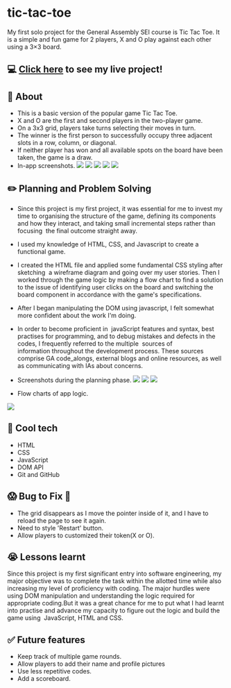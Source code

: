 # tic-tac-toe
My first solo project for the General Assembly SEI course is Tic Tac Toe. It is a simple and fun game for 2 players, X and O play against each other using a 3×3 board. 

## 💻 [Click here](https://vishakasg.github.io/tic-tac-toe/) to see my live project!
## 📄 About
- This is a basic version of the popular game Tic Tac Toe. 
- X and O are the first and second players in the two-player game.
- On a 3x3 grid, players take turns selecting their moves in turn. 
- The winner is the first person to successfully occupy three adjacent slots in a row, column, or diagonal. 
- If neither player has won and all available spots on the board have been taken, the game is a draw.
- In-app screenshots.
![](./Screen%20Shot%202023-04-23%20at%209.10.52%20pm.png)
![](./Screen%20Shot%202023-04-23%20at%209.11.58%20pm.png)
![](./Screen%20Shot%202023-04-23%20at%209.14.07%20pm.png)
![](./Screen%20Shot%202023-04-24%20at%2011.33.48%20am.png)
![](./Screen%20Shot%202023-04-24%20at%2012.48.44%20pm.png)

## ✏️ Planning and Problem Solving
- Since this project is my first project, it was essential for me to invest my time to organising the structure of the game, defining its components and how they interact, and taking small incremental steps rather than focusing  the final outcome straight away.
- I used my knowledge of HTML, CSS, and Javascript to create a functional game.
- I created the HTML file and applied some fundamental CSS styling after sketching  a wireframe diagram and going over my user stories. Then I worked through the game logic by making a flow chart to find a solution to the issue of identifying user clicks on the board and switching the board component in accordance with the game's specifications.
- After I began manipulating the DOM using javascript, I felt somewhat more confident about the work I'm doing.
- In order to become proficient in  javaScript features and syntax, best practises for programming, and to debug mistakes and defects in the codes, I frequently referred to the multiple  sources of information throughout the development process. These sources comprise GA code_alongs, external blogs and online resources, as well as communicating with IAs about concerns.
- Screenshots during the planning phase.
![](./20230423_144921.jpg)
![](./20230423_145406.jpg)
![](./20230423_150221.jpg)

- Flow charts of app logic.

![](./Screen%20Shot%202023-04-23%20at%204.45.43%20am.png)

## 🚀 Cool tech
- HTML
- CSS
- JavaScript
- DOM API
- Git and GitHub

## 😱 Bug to Fix 💩
- The grid disappears as I move the pointer inside of it, and I have to reload the page to see it again.
- Need to style 'Restart' button.
- Allow players to customized their token(X or O).

## 😭 Lessons learnt
Since this project is my first significant entry into software engineering, my major objective was to complete the task within the allotted time while also increasing my level of proficiency with coding. The major hurdles were using DOM manipulation and understanding the logic required for appropriate coding.But it was a great chance for me to put what I had learnt into practise and advance my capacity to figure out the logic and build the game using  JavaScript, HTML and CSS.

## ✅ Future features
- Keep track of multiple game rounds.
- Allow players to add their name and profile pictures
- Use less repetitive codes.
- Add a scoreboard.